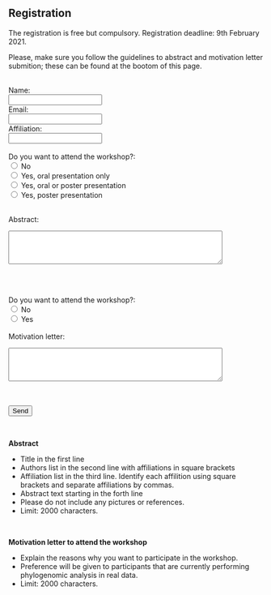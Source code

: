 ## Registration

The registration is free but compulsory. Registration deadline: 9th February 2021.

Please, make sure you follow the guidelines to abstract and motivation letter submition; these can be found at the bootom of this page.

<form name="submit-to-google-sheet" id="form">
  <br>
  Name:<br>
  <input type="text" name="name" value="">
  <br>
  Email:<br>
  <input type="text" name="email" value="">
  <br>
  Affiliation:<br>
  <input type="text" name="affiliation" value="">
  <br><br>
  Do you want to attend the workshop?: <br>
  <input type="radio" name="question1" value="1"> No <br>
  <input type="radio" name="question1" value="2"> Yes, oral presentation only <br>
  <input type="radio" name="question1" value="3"> Yes, oral or poster presentation <br>
  <input type="radio" name="question1" value="4"> Yes, poster presentation <br><br>

  Abstract:<br>
  <textarea rows="4" cols="50" name="abstract"></textarea>
  <br><br>

  Do you want to attend the workshop?: <br>
  <input type="radio" name="question2" value="1"> No <br>
  <input type="radio" name="question2" value="2"> Yes <br><br>
  Motivation letter:<br>
  <textarea rows="4" cols="50" name="letter"></textarea>

  <br><br>
  <button type="submit" onclick="submit_form();">Send</button>
</form> 
<br>

<script>
  const scriptURL = 'https://script.google.com/macros/s/AKfycbyJClSf277gOQYgH2cxLkYSe6uXDj_1AE-Zl-0qc5YY4KEpOjJo/exec'
  const form = document.forms['submit-to-google-sheet']

  form.addEventListener('submit', e => {
    e.preventDefault()
    fetch(scriptURL, { method: 'POST', body: new FormData(form)})
      .then(response => console.log('Success!', response))
      .catch(error => console.error('Error!', error.message))
  })
  $('#form').find("input:not([type="submit"), textarea").val("");
</script>





**Abstract**
* Title in the first line 
* Authors list in the second line with affiliations in square brackets 
* Affiliation list in the third line. Identify each affilition using square brackets and separate affiliations by commas.
* Abstract text starting in the forth line
* Please do not include any pictures or references. 
* Limit: 2000 characters.

<br>

**Motivation letter to attend the workshop**
* Explain the reasons why you want to participate in the workshop. 
* Preference will be given to participants that are currently performing phylogenomic analysis in real data. 
* Limit: 2000 characters.
